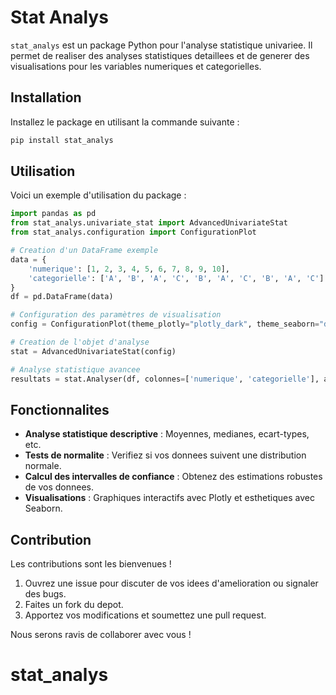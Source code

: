 # Stat Analys

`stat_analys` est un package Python pour l'analyse statistique univariee. Il permet de realiser des analyses statistiques detaillees et de generer des visualisations pour les variables numeriques et categorielles.

## Installation

Installez le package en utilisant la commande suivante :

```bash
pip install stat_analys
```

## Utilisation

Voici un exemple d'utilisation du package :

```python
import pandas as pd
from stat_analys.univariate_stat import AdvancedUnivariateStat
from stat_analys.configuration import ConfigurationPlot

# Creation d'un DataFrame exemple
data = {
    'numerique': [1, 2, 3, 4, 5, 6, 7, 8, 9, 10],
    'categorielle': ['A', 'B', 'A', 'C', 'B', 'A', 'C', 'B', 'A', 'C']
}
df = pd.DataFrame(data)

# Configuration des paramètres de visualisation
config = ConfigurationPlot(theme_plotly="plotly_dark", theme_seaborn="darkgrid")

# Creation de l'objet d'analyse
stat = AdvancedUnivariateStat(config)

# Analyse statistique avancee
resultats = stat.Analyser(df, colonnes=['numerique', 'categorielle'], afficher_plots=True)
```

## Fonctionnalites

- **Analyse statistique descriptive** : Moyennes, medianes, ecart-types, etc.
- **Tests de normalite** : Verifiez si vos donnees suivent une distribution normale.
- **Calcul des intervalles de confiance** : Obtenez des estimations robustes de vos donnees.
- **Visualisations** : Graphiques interactifs avec Plotly et esthetiques avec Seaborn.

## Contribution

Les contributions sont les bienvenues !

1. Ouvrez une issue pour discuter de vos idees d'amelioration ou signaler des bugs.
2. Faites un fork du depot.
3. Apportez vos modifications et soumettez une pull request.

Nous serons ravis de collaborer avec vous !
# stat_analys
